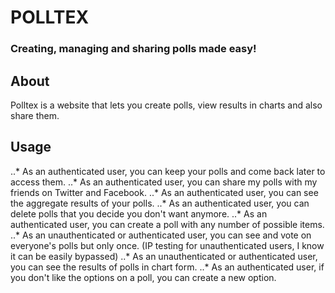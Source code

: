 # POLLTEX

### Creating, managing and sharing polls made easy!

## About
Polltex is a website that lets you create polls, view results in charts and also share them.

## Usage
..* As an authenticated user, you can keep your polls and come back later to access them.
..* As an authenticated user, you can share my polls with my friends on Twitter and Facebook.
..* As an authenticated user, you can see the aggregate results of your polls.
..* As an authenticated user, you can delete polls that you decide you don't want anymore.
..* As an authenticated user, you can create a poll with any number of possible items.
..* As an unauthenticated or authenticated user, you can see and vote on everyone's polls but only once. (IP testing for unauthenticated users, I know it can be easily bypassed)
..* As an unauthenticated or authenticated user, you can see the results of polls in chart form.
..* As an authenticated user, if you don't like the options on a poll, you can create a new option.